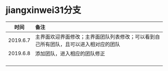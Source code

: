 # jiangxinwei31分支



|   时间   | 备注                                                         |
| :------: | :----------------------------------------------------------- |
| 2019.6.7 | 主界面欢迎界面修改；主界面团队列表修改；可以看到自己所有团队，且可以进入相对应的团队 |
| 2019.6.8 | 添加团队，进入相应的团队修正                                 |
|          |                                                              |
|          |                                                              |
|          |                                                              |
|          |                                                              |





